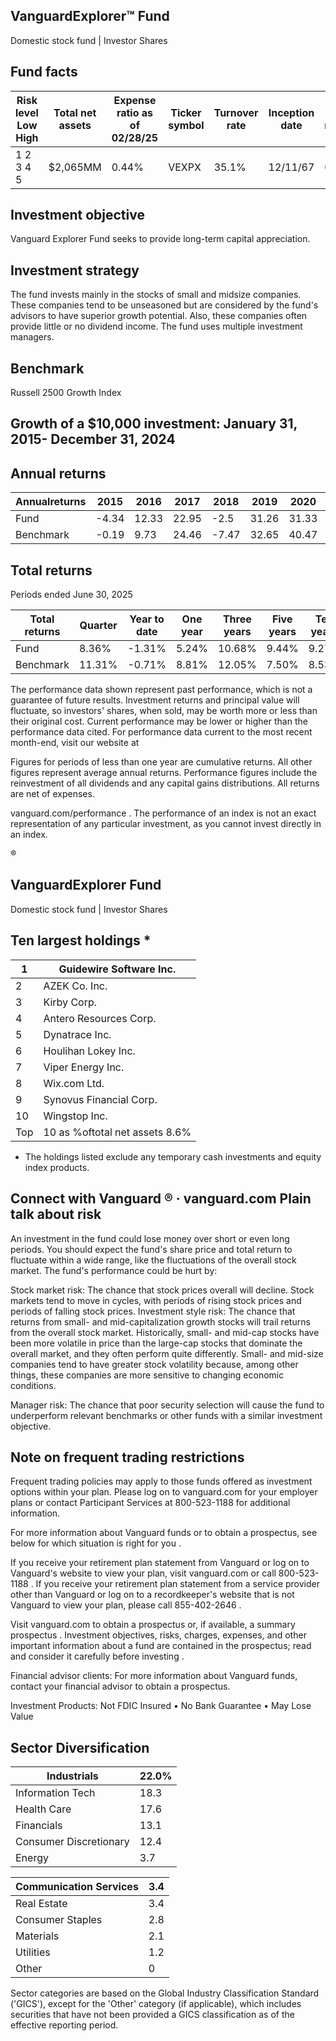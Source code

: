 ## VanguardExplorer™ Fund

Domestic stock fund | Investor Shares

## Fund facts

| Risk level Low High   | Total net assets   | Expense ratio as of 02/28/25   | Ticker symbol   | Turnover rate   | Inception date   |   Fund number |
|-----------------------|--------------------|--------------------------------|-----------------|-----------------|------------------|---------------|
| 1 2 3 4 5             | $2,065MM           | 0.44%                          | VEXPX           | 35.1%           | 12/11/67         |          0024 |

## Investment objective

Vanguard Explorer Fund seeks to provide long-term capital appreciation.

## Investment strategy

The fund invests mainly in the stocks of small and midsize companies. These companies tend to be unseasoned but are considered by the fund's advisors to have superior growth potential. Also, these companies often provide little or no dividend income. The fund uses multiple investment managers.

## Benchmark

Russell 2500 Growth Index

## Growth of a $10,000 investment:  January 31, 2015-  December 31, 2024

<!-- image -->

## Annual returns

<!-- image -->

| Annualreturns   |   2015 |   2016 |   2017 |   2018 |   2019 |   2020 |   2021 |   2022 |   2023 |   2024 |
|-----------------|--------|--------|--------|--------|--------|--------|--------|--------|--------|--------|
| Fund            |  -4.34 |  12.33 |  22.95 |  -2.5  |  31.26 |  31.33 |  16.26 | -23.26 |  19.77 |  10.25 |
| Benchmark       |  -0.19 |   9.73 |  24.46 |  -7.47 |  32.65 |  40.47 |   5.04 | -26.21 |  18.93 |  13.9  |

## Total returns

Periods ended June 30, 2025

| Total returns   | Quarter   | Year to date   | One year   | Three years   | Five years   | Ten years   |
|-----------------|-----------|----------------|------------|---------------|--------------|-------------|
| Fund            | 8.36%     | -1.31%         | 5.24%      | 10.68%        | 9.44%        | 9.27%       |
| Benchmark       | 11.31%    | -0.71%         | 8.81%      | 12.05%        | 7.50%        | 8.53%       |

The performance data shown represent past performance, which is not a guarantee of future results. Investment returns and principal value will fluctuate, so investors' shares, when sold, may be worth more or less than their original cost. Current performance may be lower or higher than the performance data cited. For performance data current to the most recent month-end, visit our website at

Figures for periods of less than one year are cumulative returns. All other figures represent average annual returns. Performance figures include the reinvestment of all dividends and any capital gains distributions. All returns are net of expenses.

vanguard.com/performance  . The performance of an index is not an exact representation of any particular investment, as you cannot invest directly in an index.

®

<!-- image -->

## VanguardExplorer Fund

Domestic stock fund | Investor Shares

## Ten largest holdings  *

| 1   | Guidewire Software Inc.        |
|-----|--------------------------------|
| 2   | AZEK Co. Inc.                  |
| 3   | Kirby Corp.                    |
| 4   | Antero Resources Corp.         |
| 5   | Dynatrace Inc.                 |
| 6   | Houlihan Lokey Inc.            |
| 7   | Viper Energy Inc.              |
| 8   | Wix.com Ltd.                   |
| 9   | Synovus Financial Corp.        |
| 10  | Wingstop Inc.                  |
| Top | 10 as %oftotal net assets 8.6% |

* The holdings listed exclude any temporary cash investments and equity index products.

## Connect with Vanguard   ® ·    vanguard.com Plain talk about risk

An investment in the fund could lose money over short or even long periods. You should expect the fund's share price and total return to fluctuate within a wide range, like the fluctuations of the overall stock market. The fund's performance could be hurt by:

Stock market risk: The chance that stock prices overall will decline. Stock markets tend to move in cycles, with periods of rising stock prices and periods of falling stock prices. Investment style risk: The chance that returns from small- and mid-capitalization growth stocks will trail returns from the overall stock market. Historically, small- and mid-cap stocks have been more volatile in price than the large-cap stocks that dominate the overall market, and they often perform quite differently. Small- and mid-size companies tend to have greater stock volatility because, among other things, these companies are more sensitive to changing economic conditions.

Manager risk: The chance that poor security selection will cause the fund to underperform relevant benchmarks or other funds with a similar investment objective.

## Note on frequent trading restrictions

Frequent trading policies may apply to those funds offered as investment options within your plan. Please log on to   vanguard.com for your employer plans or contact Participant Services at 800-523-1188 for additional information.

For more information about Vanguard funds or to obtain a prospectus, see below for which situation is right for you .

If you receive your retirement plan statement from Vanguard or log on to Vanguard's website to view your plan, visit vanguard.com or call 800-523-1188 . If you receive your retirement plan statement from a service provider other than Vanguard or log on to a recordkeeper's website that is not Vanguard to view your plan, please call 855-402-2646 .

Visit vanguard.com to obtain a prospectus or, if available, a summary prospectus . Investment objectives, risks, charges, expenses, and other important information about a fund are contained in the prospectus; read and consider it carefully before investing .

Financial advisor clients: For more information about Vanguard funds, contact your financial advisor to obtain a prospectus.

Investment Products: Not FDIC Insured • No Bank Guarantee • May Lose Value

## Sector Diversification

<!-- image -->

| Industrials            |   22.0% |
|------------------------|---------|
| Information Tech       |    18.3 |
| Health Care            |    17.6 |
| Financials             |    13.1 |
| Consumer Discretionary |    12.4 |
| Energy                 |     3.7 |

| Communication Services   |   3.4 |
|--------------------------|-------|
| Real Estate              |   3.4 |
| Consumer Staples         |   2.8 |
| Materials                |   2.1 |
| Utilities                |   1.2 |
| Other                    |   0   |

<!-- image -->

<!-- image -->

<!-- image -->

<!-- image -->

<!-- image -->

<!-- image -->

<!-- image -->

<!-- image -->

<!-- image -->

<!-- image -->

<!-- image -->

<!-- image -->

Sector categories are based on the Global Industry Classification Standard ('GICS'), except for the 'Other' category (if applicable), which includes securities that have not been provided a GICS classification as of the effective reporting period.